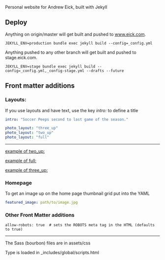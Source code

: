 Personal website for Andrew Eick, built with Jekyll

## Deploy
Anything on origin/master will get built and pushed to www.eick.com.

```shell
JEKYLL_ENV=production bundle exec jekyll build --config=_config.yml
```

Anything pushed to any other branch will get built and pushed to stage.eick.com.

```shell
JEKYLL_ENV=stage bundle exec jekyll build --config=_config.yml,_config-stage.yml --drafts --future
```

## Front matter additions

### Layouts:

If you use layouts and have text, use the key *intro:* to define a title

```YAML
intro: "Soccer Peeps second to last game of the season."
```


```YAML
photo_layout: "three_up"
photo_layout: "two_up"
photo_layout: "full"
```

---

[example of two_up:](https://www.eick.us/family/2014/11/16/all-star-tournament-day-2%20copy/)

[example of full:](http://www.eick.us/family/2014/12/19/busy-week/)

[example of three_up:](https://www.eick.us/family/2014/11/15/all-star-tournament-day-1/)

### Homepage
To get an image up on the home page thumbnail grid put into the YAML

```YAML
featured_image: path/to/image.jpg
```


### Other Front Matter additions

```
allow-robots: true  # sets the ROBOTS meta tag in the HTML (defaults to true)
```

---

The Sass (bourbon) files are in assets/css

Type is loaded in _includes/global/scripts.html
